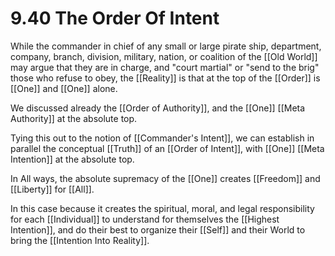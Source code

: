 # 9.40 The Order Of Intent

While the commander in chief of any small or large pirate ship, department, company, branch, division, military, nation, or coalition of the [[Old World]] may argue that they are in charge, and "court martial" or "send to the brig" those who refuse to obey, the [[Reality]] is that at the top of the [[Order]] is [[One]] and [[One]] alone. 

We discussed already the [[Order of Authority]], and the [[One]] [[Meta Authority]] at the absolute top. 

Tying this out to the notion of [[Commander's Intent]], we can establish in parallel the conceptual [[Truth]] of an [[Order of Intent]], with [[One]] [[Meta Intention]] at the absolute top. 

In All ways, the absolute supremacy of the [[One]] creates [[Freedom]] and [[Liberty]] for [[All]]. 

In this case because it creates the spiritual, moral, and legal responsibility for each [[Individual]] to understand for themselves the [[Highest Intention]], and do their best to organize their [[Self]] and their World to bring the [[Intention Into Reality]].  



